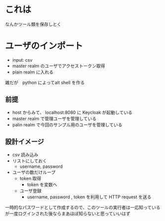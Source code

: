 # これは
なんかツール類を保存しとく

# ユーザのインポート
- input: csv
- master realm のユーザでアクセストークン取得
- plain realm に入れる

雑だが　python によってalt shell を作る

## 前提
- host からみて、 localhost:8080 に Keycloak が起動している
- master realm で管理ユーザを管理している
- palin realm で今回のサンプル用のユーザを管理している

## 設計イメージ
- csv 読み込み
- リストにしておく
    - username, password
- ユーザの数だけループ
    - token 取得
      - token を変数へ
    - ユーザ登録
      - username, password , token を利用して HTTP request を送る

一時的なパスワードとして作成するので、このツールの実行者は一応知っているが一度ログインされた後ならまあほぼ知らないと思っていいはず

